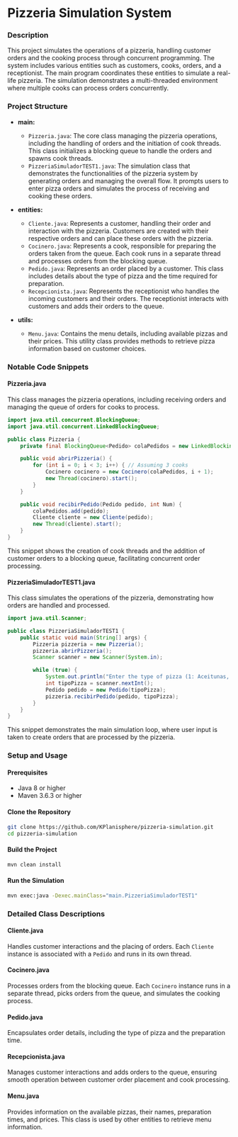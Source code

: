 # Pizzeria Simulation System

### Description

This project simulates the operations of a pizzeria, handling customer orders and the cooking process through concurrent programming. The system includes various entities such as customers, cooks, orders, and a receptionist. The main program coordinates these entities to simulate a real-life pizzeria. The simulation demonstrates a multi-threaded environment where multiple cooks can process orders concurrently.

### Project Structure

- **main:**
  - `Pizzeria.java`: The core class managing the pizzeria operations, including the handling of orders and the initiation of cook threads. This class initializes a blocking queue to handle the orders and spawns cook threads.
  - `PizzeriaSimuladorTEST1.java`: The simulation class that demonstrates the functionalities of the pizzeria system by generating orders and managing the overall flow. It prompts users to enter pizza orders and simulates the process of receiving and cooking these orders.

- **entities:**
  - `Cliente.java`: Represents a customer, handling their order and interaction with the pizzeria. Customers are created with their respective orders and can place these orders with the pizzeria.
  - `Cocinero.java`: Represents a cook, responsible for preparing the orders taken from the queue. Each cook runs in a separate thread and processes orders from the blocking queue.
  - `Pedido.java`: Represents an order placed by a customer. This class includes details about the type of pizza and the time required for preparation.
  - `Recepcionista.java`: Represents the receptionist who handles the incoming customers and their orders. The receptionist interacts with customers and adds their orders to the queue.

- **utils:**
  - `Menu.java`: Contains the menu details, including available pizzas and their prices. This utility class provides methods to retrieve pizza information based on customer choices.

### Notable Code Snippets

#### Pizzeria.java
This class manages the pizzeria operations, including receiving orders and managing the queue of orders for cooks to process.

```java
import java.util.concurrent.BlockingQueue;
import java.util.concurrent.LinkedBlockingQueue;

public class Pizzeria {
    private final BlockingQueue<Pedido> colaPedidos = new LinkedBlockingQueue<>();

    public void abrirPizzeria() {
        for (int i = 0; i < 3; i++) { // Assuming 3 cooks
            Cocinero cocinero = new Cocinero(colaPedidos, i + 1);
            new Thread(cocinero).start();
        }
    }

    public void recibirPedido(Pedido pedido, int Num) {
        colaPedidos.add(pedido);
        Cliente cliente = new Cliente(pedido);
        new Thread(cliente).start();
    }
}
```

This snippet shows the creation of cook threads and the addition of customer orders to a blocking queue, facilitating concurrent order processing.

#### PizzeriaSimuladorTEST1.java

This class simulates the operations of the pizzeria, demonstrating how orders are handled and processed.

```java
import java.util.Scanner;

public class PizzeriaSimuladorTEST1 {
    public static void main(String[] args) {
        Pizzeria pizzeria = new Pizzeria();
        pizzeria.abrirPizzeria();
        Scanner scanner = new Scanner(System.in);

        while (true) {
            System.out.println("Enter the type of pizza (1: Aceitunas, 2: Pera, 3: Platano):");
            int tipoPizza = scanner.nextInt();
            Pedido pedido = new Pedido(tipoPizza);
            pizzeria.recibirPedido(pedido, tipoPizza);
        }
    }
}
``` 

This snippet demonstrates the main simulation loop, where user input is taken to create orders that are processed by the pizzeria.

### Setup and Usage

#### Prerequisites

-   Java 8 or higher
-   Maven 3.6.3 or higher

#### Clone the Repository

```sh
git clone https://github.com/KPlanisphere/pizzeria-simulation.git
cd pizzeria-simulation
```

#### Build the Project

```sh
mvn clean install
```

#### Run the Simulation

```sh
mvn exec:java -Dexec.mainClass="main.PizzeriaSimuladorTEST1"
```

### Detailed Class Descriptions

#### Cliente.java

Handles customer interactions and the placing of orders. Each `Cliente` instance is associated with a `Pedido` and runs in its own thread.

#### Cocinero.java

Processes orders from the blocking queue. Each `Cocinero` instance runs in a separate thread, picks orders from the queue, and simulates the cooking process.

#### Pedido.java

Encapsulates order details, including the type of pizza and the preparation time.

#### Recepcionista.java

Manages customer interactions and adds orders to the queue, ensuring smooth operation between customer order placement and cook processing.

#### Menu.java

Provides information on the available pizzas, their names, preparation times, and prices. This class is used by other entities to retrieve menu information.